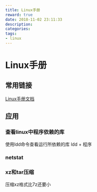 ```yaml
---
title: Linux手册
reward: true
date: 2018-11-02 23:11:33
description:
categories:
tags:
- linux
---
```


# Linux手册

## 常用链接

[Linux手册文档](https://linuxtools-rst.readthedocs.io/zh_CN/latest/)

## 应用

### 查看linux中程序依赖的库

使用ldd命令查看运行所依赖的库
ldd + 程序

### netstat

### xz和tar压缩

压缩xz格式比7z还要小

